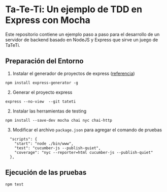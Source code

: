 # Ta-Te-Ti: Un ejemplo de TDD en Express con Mocha

Este repositorio contiene un ejemplo paso a paso para el desarrollo de un servidor de backend basado en NodeJS y Express que sirve un juego de TaTeTi.

## Preparación del Entorno

1. Instalar el generador de proyectos de express ([referencia](https://expressjs.com/es/starter/generator.html))

```
npm install express-generator -g
```

2. Generar el proyecto express

```
express --no-view  --git tateti
```

2. Instalar las herramientas de testing 

```
npm install --save-dev mocha chai nyc chai-http
```

3. Modificar el archivo `package.json` para agregar el comando de pruebas

```
  "scripts": {
    "start": "node ./bin/www",
    "test": "cucumber-js --publish-quiet",
    "coverage": "nyc --reporter=html cucumber-js --publish-quiet"
  },
```

## Ejecución de las pruebas

```
npm test
```
